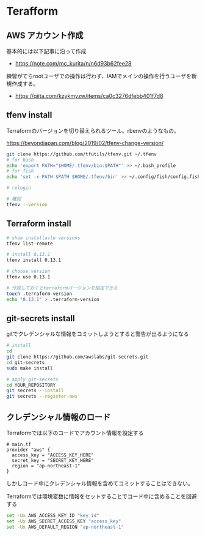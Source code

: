 Terafform
===

## AWS アカウント作成
基本的には以下記事に沿って作成

- https://note.com/mc_kurita/n/n6d93b62fee28

練習がてらrootユーザでの操作は行わず、IAMでメインの操作を行うユーザを新規作成する。

- https://qiita.com/kzykmyzw/items/ca0c3276dfebb401f7d8


## tfenv install
Terraformのバージョンを切り替えられるツール。rbenvのようなもの。

https://beyondjapan.com/blog/2019/02/tfenv-change-version/

```sh
git clone https://github.com/tfutils/tfenv.git ~/.tfenv
# for bash
echo 'export PATH="$HOME/.tfenv/bin:$PATH"' >> ~/.bash_profile
# for fish
echo 'set -x PATH $PATH $HOME/.tfenv/bin' >> ~/.config/fish/config.fish

# relogin

# 確認
tfenv --version
```

## Terraform install

```sh
# show installavle versions
tfenv list-remote

# install 0.13.1
tfenv install 0.13.1

# choose version
tfenv use 0.13.1

# 作成しておくとterraformバージョンを指定できる
touch .terraform-version
echo "0.13.1" > .terraform-version
```

## git-secrets install

gitでクレデンシャルな情報をコミットしようとすると警告が出るようになる

```sh
# install
cd
git clone https://github.com/awslabs/git-secrets.git
cd git-secrets
sudo make install

# apply git-secrets
cd YOUR_REPOSITORY
git secrets --install
git secrets --register-aws
```

## クレデンシャル情報のロード

Terraformでは以下のコードでアカウント情報を設定する

```
# main.tf
provider "aws" {
  access_key = "ACCESS_KEY_HERE"
  secret_key = "SECRET_KEY_HERE"
  region = "ap-northeast-1"
}
```

しかしコード中にクレデンシャル情報を含めてコミットすることはできない。

Terraformでは環境変数に情報をセットすることでコード中に含めることを回避する

```sh
set -Ux AWS_ACCESS_KEY_ID "key_id"
set -Ux AWS_SECRET_ACCESS_KEY "access_key"
set -Ux AWS_DEFAULT_REGION "ap-northeast-1"
```

